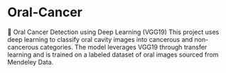 # Oral-Cancer
🧠 Oral Cancer Detection using Deep Learning (VGG19) This project uses deep learning to classify oral cavity images into cancerous and non-cancerous categories. The model leverages VGG19 through transfer learning and is trained on a labeled dataset of oral images sourced from Mendeley Data.
